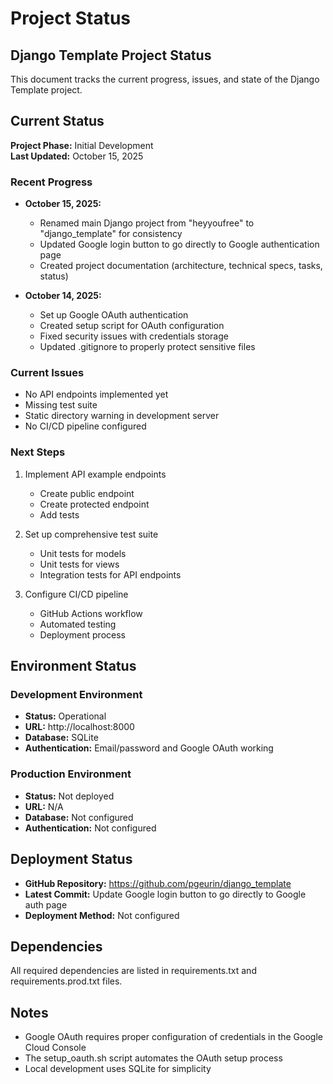 # Project Status

## Django Template Project Status

This document tracks the current progress, issues, and state of the Django Template project.

## Current Status

**Project Phase:** Initial Development  
**Last Updated:** October 15, 2025

### Recent Progress

- **October 15, 2025:**
  - Renamed main Django project from "heyyoufree" to "django_template" for consistency
  - Updated Google login button to go directly to Google authentication page
  - Created project documentation (architecture, technical specs, tasks, status)

- **October 14, 2025:**
  - Set up Google OAuth authentication
  - Created setup script for OAuth configuration
  - Fixed security issues with credentials storage
  - Updated .gitignore to properly protect sensitive files

### Current Issues

- No API endpoints implemented yet
- Missing test suite
- Static directory warning in development server
- No CI/CD pipeline configured

### Next Steps

1. Implement API example endpoints
   - Create public endpoint
   - Create protected endpoint
   - Add tests

2. Set up comprehensive test suite
   - Unit tests for models
   - Unit tests for views
   - Integration tests for API endpoints

3. Configure CI/CD pipeline
   - GitHub Actions workflow
   - Automated testing
   - Deployment process

## Environment Status

### Development Environment

- **Status:** Operational
- **URL:** http://localhost:8000
- **Database:** SQLite
- **Authentication:** Email/password and Google OAuth working

### Production Environment

- **Status:** Not deployed
- **URL:** N/A
- **Database:** Not configured
- **Authentication:** Not configured

## Deployment Status

- **GitHub Repository:** https://github.com/pgeurin/django_template
- **Latest Commit:** Update Google login button to go directly to Google auth page
- **Deployment Method:** Not configured

## Dependencies

All required dependencies are listed in requirements.txt and requirements.prod.txt files.

## Notes

- Google OAuth requires proper configuration of credentials in the Google Cloud Console
- The setup_oauth.sh script automates the OAuth setup process
- Local development uses SQLite for simplicity
